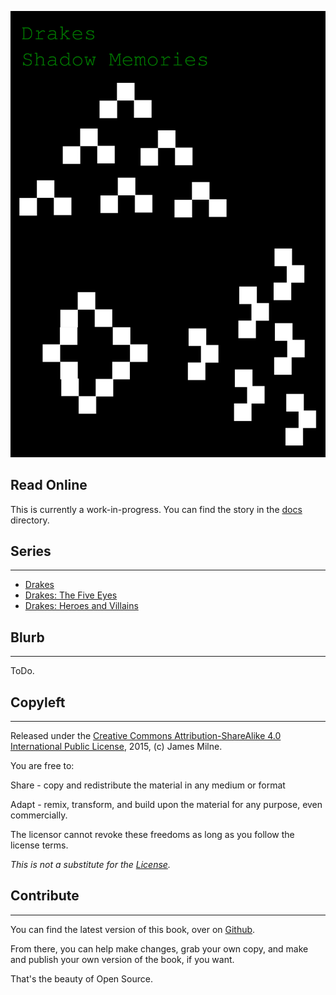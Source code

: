 ![Drakes: Shadow Memories](cover.png)

## Read Online

This is currently a work-in-progress. You can find the story in the [docs](docs) directory.

## Series
----

* [Drakes](https://shakna-israel.github.io/drakes/)
* [Drakes: The Five Eyes](https://shakna-israel.github.io/drakes-the-five-eyes/)
* [Drakes: Heroes and Villains](https://shakna-israel.github.io/drakes-heroes-and-villains/)

## Blurb
----

ToDo.

## Copyleft
----

Released under the [Creative Commons Attribution-ShareAlike 4.0 International Public License](https://creativecommons.org/licenses/by-sa/4.0/legalcode), 2015, (c) James Milne.

You are free to: 

Share - copy and redistribute the material in any medium or format 

Adapt - remix, transform, and build upon the material for any purpose, even commercially. 

The licensor cannot revoke these freedoms as long as you follow the license terms. 

*This is not a substitute for the [License](https://creativecommons.org/licenses/by-sa/4.0/legalcode).*

## Contribute
---- 

You can find the latest version of this book, over on [Github](https://github.com/shakna-israel/drakes-shadow-memories). 

From there, you can help make changes, grab your own copy, and make and publish your own version of the book, if you want. 

That's the beauty of Open Source.
